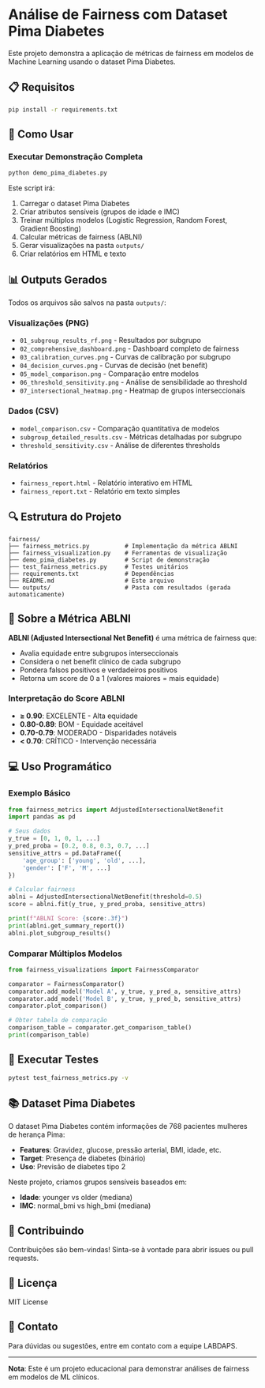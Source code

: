 # Análise de Fairness com Dataset Pima Diabetes

Este projeto demonstra a aplicação de métricas de fairness em modelos de Machine Learning usando o dataset Pima Diabetes.

## 📋 Requisitos

```bash
pip install -r requirements.txt
```

## 🚀 Como Usar

### Executar Demonstração Completa

```bash
python demo_pima_diabetes.py
```

Este script irá:
1. Carregar o dataset Pima Diabetes
2. Criar atributos sensíveis (grupos de idade e IMC)
3. Treinar múltiplos modelos (Logistic Regression, Random Forest, Gradient Boosting)
4. Calcular métricas de fairness (ABLNI)
5. Gerar visualizações na pasta `outputs/`
6. Criar relatórios em HTML e texto

## 📊 Outputs Gerados

Todos os arquivos são salvos na pasta `outputs/`:

### Visualizações (PNG)
- `01_subgroup_results_rf.png` - Resultados por subgrupo
- `02_comprehensive_dashboard.png` - Dashboard completo de fairness
- `03_calibration_curves.png` - Curvas de calibração por subgrupo
- `04_decision_curves.png` - Curvas de decisão (net benefit)
- `05_model_comparison.png` - Comparação entre modelos
- `06_threshold_sensitivity.png` - Análise de sensibilidade ao threshold
- `07_intersectional_heatmap.png` - Heatmap de grupos interseccionais

### Dados (CSV)
- `model_comparison.csv` - Comparação quantitativa de modelos
- `subgroup_detailed_results.csv` - Métricas detalhadas por subgrupo
- `threshold_sensitivity.csv` - Análise de diferentes thresholds

### Relatórios
- `fairness_report.html` - Relatório interativo em HTML
- `fairness_report.txt` - Relatório em texto simples

## 🔍 Estrutura do Projeto

```
fairness/
├── fairness_metrics.py          # Implementação da métrica ABLNI
├── fairness_visualization.py    # Ferramentas de visualização
├── demo_pima_diabetes.py        # Script de demonstração
├── test_fairness_metrics.py     # Testes unitários
├── requirements.txt             # Dependências
├── README.md                    # Este arquivo
└── outputs/                     # Pasta com resultados (gerada automaticamente)
```

## 📖 Sobre a Métrica ABLNI

**ABLNI (Adjusted Intersectional Net Benefit)** é uma métrica de fairness que:

- Avalia equidade entre subgrupos interseccionais
- Considera o net benefit clínico de cada subgrupo
- Pondera falsos positivos e verdadeiros positivos
- Retorna um score de 0 a 1 (valores maiores = mais equidade)

### Interpretação do Score ABLNI

- **≥ 0.90**: EXCELENTE - Alta equidade
- **0.80-0.89**: BOM - Equidade aceitável
- **0.70-0.79**: MODERADO - Disparidades notáveis
- **< 0.70**: CRÍTICO - Intervenção necessária

## 💻 Uso Programático

### Exemplo Básico

```python
from fairness_metrics import AdjustedIntersectionalNetBenefit
import pandas as pd

# Seus dados
y_true = [0, 1, 0, 1, ...]
y_pred_proba = [0.2, 0.8, 0.3, 0.7, ...]
sensitive_attrs = pd.DataFrame({
    'age_group': ['young', 'old', ...],
    'gender': ['F', 'M', ...]
})

# Calcular fairness
ablni = AdjustedIntersectionalNetBenefit(threshold=0.5)
score = ablni.fit(y_true, y_pred_proba, sensitive_attrs)

print(f"ABLNI Score: {score:.3f}")
print(ablni.get_summary_report())
ablni.plot_subgroup_results()
```

### Comparar Múltiplos Modelos

```python
from fairness_visualizations import FairnessComparator

comparator = FairnessComparator()
comparator.add_model('Model A', y_true, y_pred_a, sensitive_attrs)
comparator.add_model('Model B', y_true, y_pred_b, sensitive_attrs)
comparator.plot_comparison()

# Obter tabela de comparação
comparison_table = comparator.get_comparison_table()
print(comparison_table)
```

## 🧪 Executar Testes

```bash
pytest test_fairness_metrics.py -v
```

## 📚 Dataset Pima Diabetes

O dataset Pima Diabetes contém informações de 768 pacientes mulheres de herança Pima:

- **Features**: Gravidez, glucose, pressão arterial, BMI, idade, etc.
- **Target**: Presença de diabetes (binário)
- **Uso**: Previsão de diabetes tipo 2

Neste projeto, criamos grupos sensíveis baseados em:
- **Idade**: younger vs older (mediana)
- **IMC**: normal_bmi vs high_bmi (mediana)

## 🤝 Contribuindo

Contribuições são bem-vindas! Sinta-se à vontade para abrir issues ou pull requests.

## 📄 Licença

MIT License

## 📧 Contato

Para dúvidas ou sugestões, entre em contato com a equipe LABDAPS.

---

**Nota**: Este é um projeto educacional para demonstrar análises de fairness em modelos de ML clínicos.

